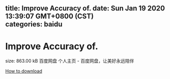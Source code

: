
title: Improve Accuracy of.
date: Sun Jan 19 2020 13:39:07 GMT+0800 (CST)    
categories: baidu
---

# Improve Accuracy of.
size: 863.00 kB
 百度网盘 个人主页 - 百度网盘，让美好永远陪伴
 

[How to download](https://bpcam.bemobtrk.com/go/2ceec3aa-1ca2-46d6-b9ff-aaa5c184517c?jno=990)
